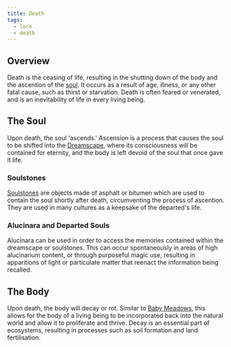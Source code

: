 ```yaml
---
title: Death
tags:
  - lore
  - death
---
```

## Overview
Death is the ceasing of life, resulting in the shutting down of the body and the ascention of the [soul](cosmology-1/darkness.md). It occurs as a result of age, illness, or any other fatal cause, such as thirst or starvation. Death is often feared or venerated, and is an inevitability of life in every living being.
## The Soul
Upon death, the soul 'ascends.' Ascension is a process that causes the soul to be shifted into the [Dreamscape](cosmology-1/the-realms.md), where its consciousness will be contained for eternity, and the body is left devoid of the soul that once gave it life.
### Soulstones
[Soulstones](phenomena/soulstones.md) are objects made of asphalt or bitumen which are used to contain the soul shortly after death, circumventing the process of ascention. They are used in many cultures as a keepsake of the departed's life.
### Alucinara and Departed Souls
Alucinara can be used in order to access the memories contained within the dreamscape or soulstones. This can occur spontaneously in areas of high alucinarium content, or through purposeful magic use, resulting in apparitions of light or particulate matter that reenact the information being recalled.
## The Body
Upon death, the body will decay or rot. Similar to [Baby Meadows](cosmology/deities/the-petrified-child.md), this allows for the body of a living being to be incorporated back into the natural world and allow it to proliferate and thrive. Decay is an essential part of ecosystems, resulting in processes such as soil formation and land fertilisation.